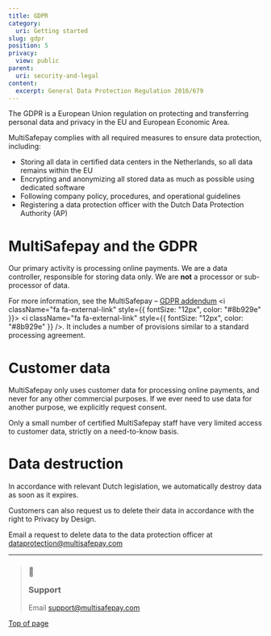```yaml
---
title: GDPR
category:
  uri: Getting started
slug: gdpr
position: 5
privacy:
  view: public
parent:
  uri: security-and-legal
content:
  excerpt: General Data Protection Regulation 2016/679
---
```

 
The GDPR is a European Union regulation on protecting and transferring personal data and privacy in the EU and European Economic Area.

MultiSafepay complies with all required measures to ensure data protection, including:

* Storing all data in certified data centers in the Netherlands, so all data remains within the EU
* Encrypting and anonymizing all stored data as much as possible using dedicated software
* Following company policy, procedures, and operational guidelines
* Registering a data protection officer with the Dutch Data Protection Authority (AP)

# MultiSafepay and the GDPR

Our primary activity is processing online payments. We are a data controller, responsible for storing data only. We are **not** a processor or sub-processor of data.

For more information, see the MultiSafepay – <a href="https://www.multisafepay.com/downloads/Addendum_GDPR_2018.pdf" target="_blank">GDPR addendum</a> <i className="fa fa-external-link" style={{ fontSize: "12px", color: "#8b929e" }}></i> <i className="fa fa-external-link" style={{ fontSize: "12px", color: "#8b929e" }} />. It includes a number of provisions similar to a standard processing agreement.


# Customer data

MultiSafepay only uses customer data for processing online payments, and never for any other commercial purposes. If we ever need to use data for another purpose, we explicitly request consent.

Only a small number of certified MultiSafepay staff have very limited access to customer data, strictly on a need-to-know basis.

# Data destruction

In accordance with relevant Dutch legislation, we automatically destroy data as soon as it expires.

Customers can also request us to delete their data in accordance with the right to Privacy by Design.

Email a request to delete data to the data protection officer at [dataprotection@multisafepay.com](mailto:dataprotection@multisafepay.com) <br />

***

<blockquote className="callout callout_info">
    <h3 className="callout-heading false">
        <span className="callout-icon">💬</span>
        <p>Support</p>
    </h3>
    <p>Email <a href="mailto:support@multisafepay.com">support@multisafepay.com</a></p>
</blockquote>

[Top of page](#)